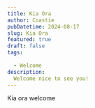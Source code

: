 ```yaml
---
title: Kia Ora
author: Coastie
pubDatetime: 2024-08-17
slug: Kia Ora
featured: true
draft: false
tags:
  
  - Welcome
description:
  Welcome nice to see you!
---
```



Kia ora welcome